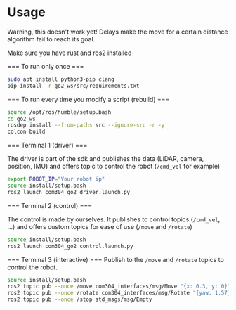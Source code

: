 # Usage

Warning, this doesn't work yet! Delays make the move for a certain distance algorithm fail to reach its goal.

Make sure you have rust and ros2 installed

=== To run only once ===

```bash
sudo apt install python3-pip clang
pip install -r go2_ws/src/requirements.txt
```

=== To run every time you modify a script (rebuild) ===

```bash
source /opt/ros/humble/setup.bash
cd go2_ws
rosdep install --from-paths src --ignore-src -r -y
colcon build
```

=== Terminal 1 (driver) ===

The driver is part of the sdk and publishes the data (LiDAR, camera, position, IMU) and offers topic to control the robot (`/cmd_vel` for example)
```bash
export ROBOT_IP="Your robot ip"
source install/setup.bash
ros2 launch com304_go2 driver.launch.py
```

=== Terminal 2 (control) ===

The control is made by ourselves. It publishes to control topics (`/cmd_vel`, ...) and offers custom topics for ease of use (`/move` and `/rotate`)
```bash
source install/setup.bash
ros2 launch com304_go2 control.launch.py
```


=== Terminal 3 (interactive) ===
Publish to the `/move` and `/rotate` topics to control the robot.
```bash
source install/setup.bash
ros2 topic pub --once /move com304_interfaces/msg/Move "{x: 0.3, y: 0}"
ros2 topic pub --once /rotate com304_interfaces/msg/Rotate "{yaw: 1.57}"
ros2 topic pub --once /stop std_msgs/msg/Empty
```
